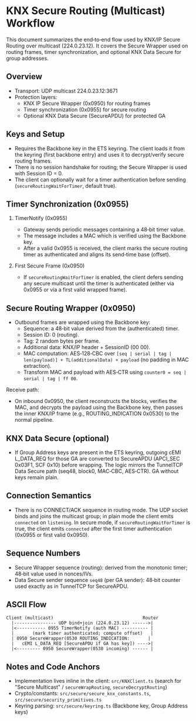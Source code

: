 # KNX Secure Routing (Multicast) Workflow

This document summarizes the end‑to‑end flow used by KNX/IP Secure Routing over multicast (224.0.23.12). It covers the Secure Wrapper used on routing frames, timer synchronization, and optional KNX Data Secure for group addresses.

## Overview

- Transport: UDP multicast 224.0.23.12:3671
- Protection layers:
  - KNX IP Secure Wrapper (0x0950) for routing frames
  - Timer synchronization (0x0955) for secure routing
  - Optional KNX Data Secure (SecureAPDU) for protected GA

## Keys and Setup

- Requires the Backbone key in the ETS keyring. The client loads it from the keyring (first backbone entry) and uses it to decrypt/verify secure routing frames.
- There is no session handshake for routing; the Secure Wrapper is used with Session ID = 0.
- The client can optionally wait for a timer authentication before sending (`secureRoutingWaitForTimer`, default true).

## Timer Synchronization (0x0955)

1) TimerNotify (0x0955)
   - Gateway sends periodic messages containing a 48‑bit timer value.
   - The message includes a MAC which is verified using the Backbone key.
   - After a valid 0x0955 is received, the client marks the secure routing timer as authenticated and aligns its send‑time base (offset).

2) First Secure Frame (0x0950)
   - If `secureRoutingWaitForTimer` is enabled, the client defers sending any secure multicast until the timer is authenticated (either via 0x0955 or via a first valid wrapped frame).

## Secure Routing Wrapper (0x0950)

- Outbound frames are wrapped using the Backbone key:
  - Sequence: a 48‑bit value derived from the (authenticated) timer.
  - Session ID: 0 (routing).
  - Tag: 2 random bytes per frame.
  - Additional data: KNX/IP header + SessionID (00 00).
  - MAC computation: AES‑128‑CBC over `[seq | serial | tag | len(payload)] + TL(additionalData) + payload` (no padding in MAC extraction).
  - Transform MAC and payload with AES‑CTR using `counter0 = seq | serial | tag | ff 00`.

Receive path:
- On inbound 0x0950, the client reconstructs the blocks, verifies the MAC, and decrypts the payload using the Backbone key, then passes the inner KNX/IP frame (e.g., ROUTING_INDICATION 0x0530) to the normal pipeline.

## KNX Data Secure (optional)

- If Group Address keys are present in the ETS keyring, outgoing cEMI L_DATA_REQ for those GA are converted to SecureAPDU (APCI_SEC 0x03F1, SCF 0x10) before wrapping. The logic mirrors the TunnelTCP Data Secure path (seq48, block0, MAC‑CBC, AES‑CTR). GA without keys remain plain.

## Connection Semantics

- There is no CONNECT/ACK sequence in routing mode. The UDP socket binds and joins the multicast group; in plain mode the client emits `connected` on `listening`. In secure mode, if `secureRoutingWaitForTimer` is true, the client emits `connected` after the first timer authentication (0x0955 or first valid 0x0950).

## Sequence Numbers

- Secure Wrapper sequence (routing): derived from the monotonic timer; 48‑bit value used in nonces/IVs.
- Data Secure sender sequence `seq48` (per GA sender): 48‑bit counter used exactly as in TunnelTCP for SecureAPDU.

## ASCII Flow

```
Client (multicast)                                  Router
  |---------------- UDP bind+join (224.0.23.12) ------>|
  |<----------- 0955 TimerNotify (auth MAC) ---------- |
  |       (mark timer authenticated; compute offset)   |
  | 0950 SecureWrapper(0530 ROUTING_INDICATION:       |
  |   cEMI L_DATA_REQ [SecureAPDU if GA has key]) ---->|
  |<--------- 0950 SecureWrapper(0530 incoming) ------ |
```

## Notes and Code Anchors

- Implementation lives inline in the client: `src/KNXClient.ts` (search for "Secure Multicast" / `secureWrapRouting`, `secureDecryptRouting`)
- Crypto/constants: `src/secure/secure_knx_constants.ts`, `src/secure/security_primitives.ts`
- Keyring parsing: `src/secure/keyring.ts` (Backbone key, Group Address keys)


